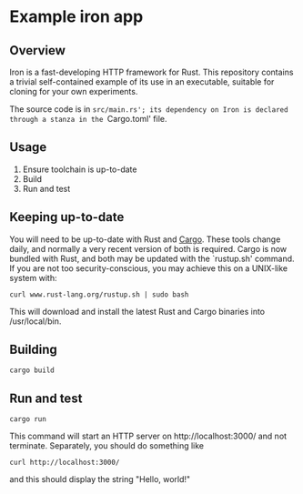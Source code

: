 Example iron app
================

Overview
--------

Iron is a fast-developing HTTP framework for Rust. This repository contains
a trivial self-contained example of its use in an executable, suitable for
cloning for your own experiments.

The source code is in `src/main.rs'; its dependency on Iron is declared
through a stanza in the `Cargo.toml' file.

Usage
-----

1. Ensure toolchain is up-to-date
2. Build
3. Run and test


Keeping up-to-date
------------------

You will need to be up-to-date with Rust and [Cargo](http://crates.io). 
These tools change daily, and normally a very recent version of both is 
required. Cargo is now bundled with Rust, and both may be updated with
the `rustup.sh' command. If you are not too security-conscious, you may
achieve this on a UNIX-like system with:

    curl www.rust-lang.org/rustup.sh | sudo bash

This will download and install the latest Rust and Cargo binaries into
/usr/local/bin.

Building
--------

    cargo build

Run and test
------------

    cargo run

This command will start an HTTP server on http://localhost:3000/ and not
terminate. Separately, you should do something like

    curl http://localhost:3000/

and this should display the string "Hello, world!"
